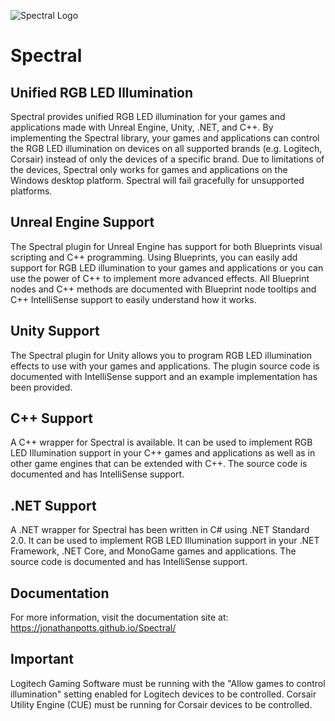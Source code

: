 ![Spectral Logo](https://jonathanpotts.github.io/Spectral/images/favicon.png)
# Spectral

## Unified RGB LED Illumination
Spectral provides unified RGB LED illumination for your games and applications made with Unreal Engine, Unity, .NET, and C++. By implementing the Spectral library, your games and applications can control the RGB LED illumination on devices on all supported brands (e.g. Logitech, Corsair) instead of only the devices of a specific brand. Due to limitations of the devices, Spectral only works for games and applications on the Windows desktop platform. Spectral will fail gracefully for unsupported platforms. 

## Unreal Engine Support
The Spectral plugin for Unreal Engine has support for both Blueprints visual scripting and C++ programming. Using Blueprints, you can easily add support for RGB LED illumination to your games and applications or you can use the power of C++ to implement more advanced effects. All Blueprint nodes and C++ methods are documented with Blueprint node tooltips and C++ IntelliSense support to easily understand how it works. 

## Unity Support
The Spectral plugin for Unity allows you to program RGB LED illumination effects to use with your games and applications. The plugin source code is documented with IntelliSense support and an example implementation has been provided. 

## C++ Support
A C++ wrapper for Spectral is available. It can be used to implement RGB LED Illumination support in your C++ games and applications as well as in other game engines that can be extended with C++. The source code is documented and has IntelliSense support. 

## .NET Support
A .NET wrapper for Spectral has been written in C# using .NET Standard 2.0. It can be used to implement RGB LED Illumination support in your .NET Framework, .NET Core, and MonoGame games and applications. The source code is documented and has IntelliSense support. 

## Documentation
For more information, visit the documentation site at: https://jonathanpotts.github.io/Spectral/

## Important
Logitech Gaming Software must be running with the "Allow games to control illumination" setting enabled for Logitech devices to be controlled. Corsair Utility Engine (CUE) must be running for Corsair devices to be controlled.